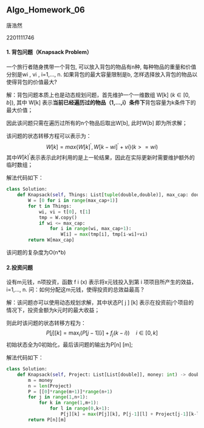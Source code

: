 ## AIgo_Homework_06

唐浩然 

2201111746



#### 1. 背包问题（Knapsack Problem）

一个旅行者随身携带一个背包, 可以放入背包的物品有n种, 每种物品的重量和价值分别是wi , vi , i=1,…, n. 如果背包的最大容量限制是b, 怎样选择放入背包的物品以使得背包的价值最大?



解：背包问题本质上也是动态规划问题，首先维护一个一维数组 W[k] ($k\in[0,b]$), 其中 W[k] 表示**当前已经遍历过的物品（1,...,i）条件下**背包容量为k条件下的最大价值；

因此该问题只需在遍历过所有的n个物品后取出W[b], 此时W[b] 即为所求解；

该问题的状态转移方程可以表示为：
$$
W[k] = max\{W[k]^{'}, W[k-wi]^{'}+vi\} (k>=wi)
$$
其中$W[k]^{'}$表示表示此时利用的是上一轮结果，因此在实际更新时需要维护额外的临时数组；

解法代码如下：

```python
class Solution:
    def Knapsack(self, Things: List[tuple(double,double)], max_cap: double) -> double:
        W = [0 for i in range(max_cap+1)]
        for t in Things:
            wi, vi = t[0], t[1]
            tmp = W.copy()
            if wi <= max_cap:
                for i in range(wi, max_cap+1):
                    W[i] = max(tmp[i], tmp[i-wi]+vi)
        return W[max_cap]
```

该问题的复杂度为O(n*b)

#### 2.投资问题

设有m元钱，n项投资，函数 f i (x) 表示将x元钱投入到第 i 项项目所产生的效益，i=1,…, n. 问：如何分配这m元钱，使得投资的总效益最高？



解：该问题亦可以使用动态规划求解，其中状态P[ j ] [k] 表示在投资前j个项目的情况下，投资金额为k元时的最大收益；

则此时该问题的状态转移方程为：
$$
P[j][k] = \max_{i}(P[j-1][i] + f_{j}(k-i)) \quad i\in[0,k]
$$
初始状态全为0初始化，最后该问题的输出为P[n] [m];

解法代码如下：

```python
class Solution:
    def Knapsack(self, Project: List[List[double]], money: int) -> double:
        m = money
        n = len(Project)
        P = [[0]*range(m+1)]*range(n+1)
        for j in range(1,n+1):
            for k in range(1,m+1):
                for l in range(0,k+1):
                    P[j][k] = max(P[j][k], P[j-1][l] + Project[j-1][k-l])
        return P[n][m]
```

